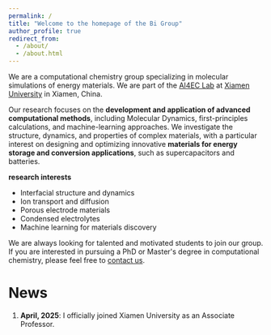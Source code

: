 ```yaml
---
permalink: /
title: "Welcome to the homepage of the Bi Group"
author_profile: true
redirect_from: 
  - /about/
  - /about.html
---
```

We are a computational chemistry group specializing in molecular simulations of energy materials. We are part of the [AI4EC Lab](https://ai4ec.ac.cn/) at [Xiamen University](https://en.xmu.edu.cn/main.htm) in Xiamen, China. 

Our research focuses on the **development and application of advanced computational methods**, including Molecular Dynamics, first-principles calculations, and machine-learning approaches. We investigate the structure, dynamics, and properties of complex materials, with a particular interest on designing and optimizing innovative **materials for energy storage and conversion applications**, such as supercapacitors and batteries.

**research interests**
- Interfacial structure and dynamics
- Ion transport and diffusion
- Porous electrode materials
- Condensed electrolytes
- Machine learning for materials discovery

We are always looking for talented and motivated students to join our group. If you are interested in pursuing a PhD or Master's degree in computational chemistry, please feel free to [contact us](mailto:sheng.bi@xmu.edu.cn).

News
======
1. **April, 2025**: I officially joined Xiamen University as an Associate Professor.
